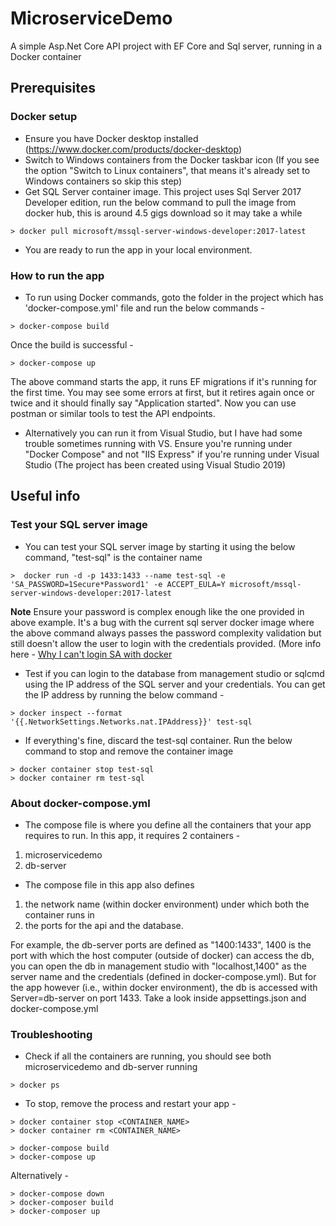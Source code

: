 # MicroserviceDemo
A simple Asp.Net Core API project with EF Core and Sql server, running in a Docker container

## Prerequisites

### Docker setup
- Ensure you have Docker desktop installed (https://www.docker.com/products/docker-desktop)
- Switch to Windows containers from the Docker taskbar icon (If you see the option "Switch to Linux containers", that means it's already set to Windows containers so skip this step)
- Get SQL Server container image. This project uses Sql Server 2017 Developer edition, run the below command to pull the image from docker hub, this is around 4.5 gigs download so it may take a while
```
> docker pull microsoft/mssql-server-windows-developer:2017-latest
```
- You are ready to run the app in your local environment.

### How to run the app
- To run using Docker commands, goto the folder in the project which has 'docker-compose.yml' file and run the below commands - 
```
> docker-compose build
```
Once the build is successful - 
```
> docker-compose up
```
The above command starts the app, it runs EF migrations if it's running for the first time. You may see some errors at first, but it retires again once or twice and it should finally say "Application started". Now you can use postman or similar tools to test the API endpoints.

- Alternatively you can run it from Visual Studio, but I have had some trouble sometimes running with VS. Ensure you're running under "Docker Compose" and not "IIS Express" if you're running under Visual Studio (The project has been created using Visual Studio 2019)

## Useful info
### Test your SQL server image
- You can test your SQL server image by starting it using the below command, "test-sql" is the container name
```
>  docker run -d -p 1433:1433 --name test-sql -e 'SA_PASSWORD=1Secure*Password1' -e ACCEPT_EULA=Y microsoft/mssql-server-windows-developer:2017-latest
```

**Note** Ensure your password is complex enough like the one provided in above example. It's a bug with the current sql server docker image where the above command always passes the password complexity validation but still doesn't allow the user to login with the credentials provided. (More info here -  [Why I can't login SA with docker
](https://github.com/Microsoft/mssql-docker/issues/315)

- Test if you can login to the database from management studio or sqlcmd using the IP address of the SQL server and your credentials. You can get the IP address by running the below command - 
```
> docker inspect --format '{{.NetworkSettings.Networks.nat.IPAddress}}' test-sql
```
- If everything's fine, discard the test-sql container. Run the below command to stop and remove the container image
```
> docker container stop test-sql
> docker container rm test-sql
```

### About docker-compose.yml
- The compose file is where you define all the containers that your app requires to run. In this app, it requires 2 containers - 
1. microservicedemo
2. db-server
- The compose file in this app also defines 
1. the network name (within docker environment) under which both the container runs in
2. the ports for the api and the database. 

For example, the db-server ports are defined as "1400:1433", 1400 is the port with which the host computer (outside of docker) can access the db, you can open the db in management studio with "localhost,1400" as the server name and the credentials (defined in docker-compose.yml). But for the app however (i.e., within docker environment), the db is accessed with Server=db-server on port 1433. Take a look inside appsettings.json and docker-compose.yml

### Troubleshooting
- Check if all the containers are running, you should see both microservicedemo and db-server running
```
> docker ps
```
- To stop, remove the process and restart your app - 
```
> docker container stop <CONTAINER_NAME>
> docker container rm <CONTAINER_NAME>

> docker-compose build
> docker-compose up
```
Alternatively - 
```
> docker-compose down
> docker-composer build
> docker-composer up
```

